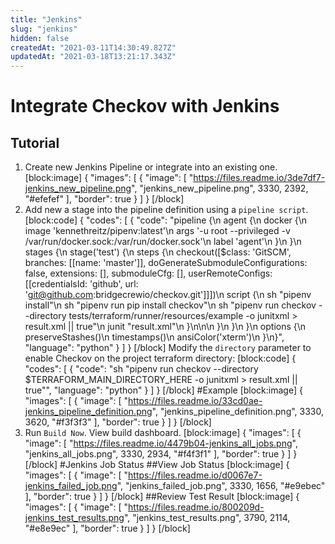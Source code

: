 ```yaml
---
title: "Jenkins"
slug: "jenkins"
hidden: false
createdAt: "2021-03-11T14:30:49.827Z"
updatedAt: "2021-03-18T13:21:17.343Z"
---
```

# Integrate Checkov with Jenkins

## Tutorial

1. Create new Jenkins Pipeline or integrate into an existing one.
[block:image]
{
  "images": [
    {
      "image": [
        "https://files.readme.io/3de7df7-jenkins_new_pipeline.png",
        "jenkins_new_pipeline.png",
        3330,
        2392,
        "#efefef"
      ],
      "border": true
    }
  ]
}
[/block]
2. Add new a stage into the pipeline definition using a `pipeline script`.
[block:code]
{
  "codes": [
    {
      "code": "pipeline {\n    agent {\n        docker {\n            image 'kennethreitz/pipenv:latest'\n            args '-u root --privileged -v /var/run/docker.sock:/var/run/docker.sock'\n            label 'agent'\n        }\n    }\n    stages {\n        stage('test') {\n            steps {\n                checkout([$class: 'GitSCM', branches: [[name: 'master']], doGenerateSubmoduleConfigurations: false, extensions: [], submoduleCfg: [], userRemoteConfigs: [[credentialsId: 'github', url: 'git@github.com:bridgecrewio/checkov.git']]])\n                script {\n                    sh \"pipenv install\"\n                    sh \"pipenv run pip install checkov\"\n                    sh \"pipenv run checkov --directory tests/terraform/runner/resources/example -o junitxml > result.xml || true\"\n                    junit \"result.xml\"\n                }\n\n\n            }\n        }\n    }\n    options {\n        preserveStashes()\n        timestamps()\n        ansiColor('xterm')\n    }\n}",
      "language": "python"
    }
  ]
}
[/block]
Modify the `directory` parameter to enable Checkov on the project terraform directory:
[block:code]
{
  "codes": [
    {
      "code": "sh \"pipenv run checkov --directory $TERRAFORM_MAIN_DIRECTORY_HERE -o junitxml > result.xml || true\"",
      "language": "python"
    }
  ]
}
[/block]
#Example
[block:image]
{
  "images": [
    {
      "image": [
        "https://files.readme.io/33cd0ae-jenkins_pipeline_definition.png",
        "jenkins_pipeline_definition.png",
        3330,
        3620,
        "#f3f3f3"
      ],
      "border": true
    }
  ]
}
[/block]
3. Run `Build Now`.
View build dashboard.
[block:image]
{
  "images": [
    {
      "image": [
        "https://files.readme.io/4479b04-jenkins_all_jobs.png",
        "jenkins_all_jobs.png",
        3330,
        2934,
        "#f4f3f1"
      ],
      "border": true
    }
  ]
}
[/block]
#Jenkins Job Status
##View Job Status
[block:image]
{
  "images": [
    {
      "image": [
        "https://files.readme.io/d0067e7-jenkins_failed_job.png",
        "jenkins_failed_job.png",
        3330,
        1656,
        "#e9ebec"
      ],
      "border": true
    }
  ]
}
[/block]
##Review Test Result
[block:image]
{
  "images": [
    {
      "image": [
        "https://files.readme.io/800209d-jenkins_test_results.png",
        "jenkins_test_results.png",
        3790,
        2114,
        "#e8e9ec"
      ],
      "border": true
    }
  ]
}
[/block]